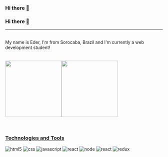 ### Hi there 👋
### Hi there 👋
---
<br>
My name is Eder, I'm from Sorocaba, Brazil and I'm currently a web development student!
<br><br><br>

 <div>
  <a href="https://github.com/EderASLeite">
  <img height="180em" src="https://github-readme-stats.vercel.app/api?username=EderASLeite&show_icons=true&theme=monokai&include_all_commits=true&count_private=true&bg_color=DEG,2d03fc,fc0398,fc034e,fc0320&title_color:fcf7fa"/><img height="180em" src="https://github-readme-stats.vercel.app/api/top-langs/?username=Eder&layout=compact&langs_count=6&theme=monokai&bg_color=DEG,2d03fc,fc0398,fc034e,fc0320"/>
</div>
<br><br>

### Technologies and Tools

<div style="display: inline-block">
<img alt="html5" src="https://img.shields.io/badge/HTML5-E34F26?style=for-the-badge&logo=html5&logoColor=white">
<img alt="css" src="https://img.shields.io/badge/CSS3-1572B6?style=for-the-badge&logo=css3&logoColor=white">
<img alt="javascript" src="https://img.shields.io/badge/JavaScript-F7DF1E?style=for-the-badge&logo=javascript&logoColor=black">
<img alt="react" src="https://img.shields.io/badge/TypeScript-007ACC?style=for-the-badge&logo=typescript&logoColor=white">
<img alt="node" src="https://img.shields.io/badge/Node.js-43853D?style=for-the-badge&logo=node.js&logoColor=white">
<img alt="react" src="https://img.shields.io/badge/React-20232A?style=for-the-badge&logo=react&logoColor=61DAFB">
<img alt="redux" src="https://img.shields.io/badge/Redux-593D88?style=for-the-badge&logo=redux&logoColor=white">
</div><br>

<!-- <a href="https://visitcount.itsvg.in">
  <img src="https://visitcount.itsvg.in/api?id=EderASLeite&label=Profile%20Views&color=12&icon=5&pretty=false" />
</a> -->

